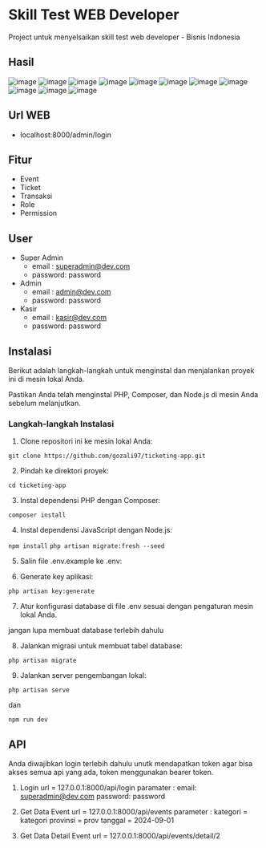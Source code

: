 # Skill Test WEB Developer

Project untuk menyelsaikan skill test web developer - Bisnis Indonesia

## Hasil
![image](https://github.com/gozali97/ticketing-app/assets/58220137/0999a89d-1f8f-4687-b71c-490f685520b0)
![image](https://github.com/gozali97/ticketing-app/assets/58220137/21b4e89b-9071-4d42-b698-0cad3b2ae398)
![image](https://github.com/gozali97/ticketing-app/assets/58220137/af37281e-368a-44fb-bfdd-f8b1ce6a8c94)
![image](https://github.com/gozali97/ticketing-app/assets/58220137/8f827984-9a5e-4586-8aa9-bcef29172d41)
![image](https://github.com/gozali97/ticketing-app/assets/58220137/e6a4e37a-34c4-42d4-9fe6-b3fce8c38c13)
![image](https://github.com/gozali97/ticketing-app/assets/58220137/ecd22933-9bbd-4265-9734-fc500a6bc241)
![image](https://github.com/gozali97/ticketing-app/assets/58220137/57578293-24df-4dac-bfe0-abdcb6774908)
![image](https://github.com/gozali97/ticketing-app/assets/58220137/62601007-9517-4f44-8eba-195428276dd6)
![image](https://github.com/gozali97/ticketing-app/assets/58220137/74284a9e-3dd0-47eb-9017-e2897c70a9bb)
![image](https://github.com/gozali97/ticketing-app/assets/58220137/b96fdd54-3332-4d36-bd3d-39b9a57da636)
![image](https://github.com/gozali97/ticketing-app/assets/58220137/374a5fe7-15fd-4804-8917-9158a8768a69)


## Url WEB
- localhost:8000/admin/login

## Fitur

-   Event
-   Ticket
-   Transaksi
-   Role
-   Permission

## User

- Super Admin
    - email : superadmin@dev.com
    - password: password
- Admin
  - email : admin@dev.com
  - password: password
- Kasir
    - email : kasir@dev.com
    - password: password

## Instalasi

Berikut adalah langkah-langkah untuk menginstal dan menjalankan proyek ini di mesin lokal Anda.

Pastikan Anda telah menginstal PHP, Composer, dan Node.js di mesin Anda sebelum melanjutkan.

### Langkah-langkah Instalasi

1. Clone repositori ini ke mesin lokal Anda:

`git clone https://github.com/gozali97/ticketing-app.git`

2. Pindah ke direktori proyek:

`cd ticketing-app`

3. Instal dependensi PHP dengan Composer:

`composer install`

4. Instal dependensi JavaScript dengan Node.js:

`npm install`
`php artisan migrate:fresh --seed`

5. Salin file .env.example ke .env:

6. Generate key aplikasi:

`php artisan key:generate`

7. Atur konfigurasi database di file .env sesuai dengan pengaturan mesin lokal Anda.

jangan lupa membuat database terlebih dahulu

8. Jalankan migrasi untuk membuat tabel database:

`php artisan migrate`

9. Jalankan server pengembangan lokal:

`php artisan serve`

dan

`npm run dev`

## API
Anda diwajibkan login terlebih dahulu unutk mendapatkan token agar bisa akses semua api yang ada, token menggunakan bearer token.
1. Login
   url = 127.0.0.1:8000/api/login
   paramater : 
            email: superadmin@dev.com
            password: password
2. Get Data Event
    url = 127.0.0.1:8000/api/events
    parameter :
        kategori = kategori
        provinsi = prov
        tanggal = 2024-09-01

3. Get Data Detail Event
   url = 127.0.0.1:8000/api/events/detail/2
